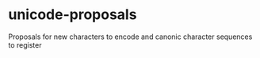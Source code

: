 # unicode-proposals
Proposals for new characters to encode and canonic character sequences to register
